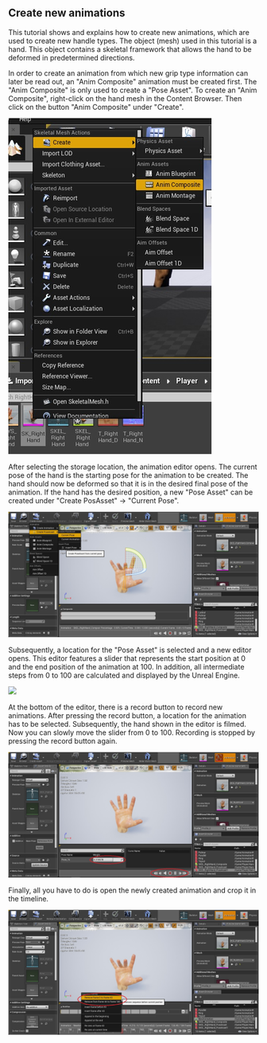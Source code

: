 ## Create new animations 

This tutorial shows and explains how to create new animations, which are used to create new handle types. The object (mesh) used in this tutorial is a hand. This object contains a skeletal framework that allows the hand to be deformed in predetermined directions.

In order to create an animation from which new grip type information can later be read out, an "Anim Composite" animation must be created first. The "Anim Composite" is only used to create a "Pose Asset". To create an "Anim Composite", right-click on the hand mesh in the Content Browser. Then click on the button "Anim Composite" under "Create".

![](Img/AnimComposite.jpg "AnimComposite")

After selecting the storage location, the animation editor opens. The current pose of the hand is the starting pose for the animation to be created. The hand should now be deformed so that it is in the desired final pose of the animation. If the hand has the desired position, a new "Pose Asset" can be created under "Create PosAsset" -> "Current Pose".

![](Img/CurrentPose.jpg "CurrentPose")

Subsequently, a location for the "Pose Asset" is selected and a new editor opens.
This editor features a slider that represents the start position at 0 and the end position of the animation at 100. In addition, all intermediate steps from 0 to 100 are calculated and displayed by the Unreal Engine.

![](https://thumbs.gfycat.com/AchingSecondaryHypacrosaurus-size_restricted.gif)

At the bottom of the editor, there is a record button to record new animations.
After pressing the record button, a location for the animation has to be selected. Subsequently, the hand shown in the editor is filmed. Now you can slowly move the slider from 0 to 100. Recording is stopped by pressing the record button again.

![](Img/CurrentEditor.jpg "CurrentEditor")

Finally, all you have to do is open the newly created animation and crop it in the timeline.

![](Img/Cutting.jpg "Cutting")



